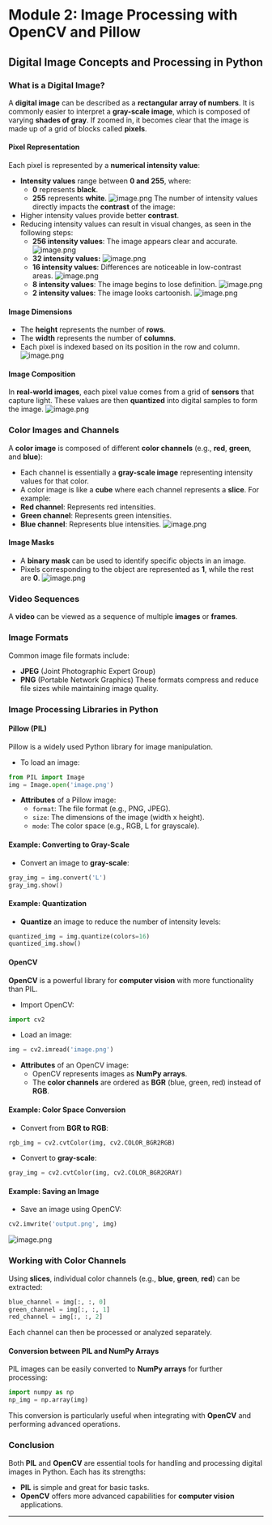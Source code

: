 

# Module 2: Image Processing with OpenCV and Pillow
## Digital Image Concepts and Processing in Python
### What is a Digital Image?
A **digital image** can be described as a **rectangular array of numbers**. It is commonly easier to interpret a **gray-scale image**, which is composed of varying **shades of gray**. If zoomed in, it becomes clear that the image is made up of a grid of blocks called **pixels**.
#### Pixel Representation
Each pixel is represented by a **numerical intensity value**:
- **Intensity values** range between **0 and 255**, where:
	- **0** represents **black**.
	- **255** represents **white**.
![image.png](https://prod-files-secure.s3.us-west-2.amazonaws.com/03e82b26-cccb-4906-bb56-adabcbdc0655/fa1bb4aa-313a-44c2-a7b3-7fa4a8432b08/image.png?X-Amz-Algorithm=AWS4-HMAC-SHA256&X-Amz-Content-Sha256=UNSIGNED-PAYLOAD&X-Amz-Credential=ASIAZI2LB466RDHHRERK%2F20250129%2Fus-west-2%2Fs3%2Faws4_request&X-Amz-Date=20250129T201545Z&X-Amz-Expires=3600&X-Amz-Security-Token=IQoJb3JpZ2luX2VjEIv%2F%2F%2F%2F%2F%2F%2F%2F%2F%2FwEaCXVzLXdlc3QtMiJHMEUCIQCB6%2BJ6LWAtMG7yq78%2FHKy%2BSxkcemINW%2FHUV%2BKOZQex%2FgIgDOwqxDhi6ZgOmHGhNzCDbmBxAk%2FbvVQmX8ayEot0euwqiAQIlP%2F%2F%2F%2F%2F%2F%2F%2F%2F%2FARAAGgw2Mzc0MjMxODM4MDUiDB55%2FT0zNtHMgP9FoCrcA3A%2FPDt%2Fd8I36oA4WlOhW31A0K2qNUaS6xdsvdKl1A%2FRRAEfmxr4bGW0OClvmxtFRPH2vyUFFgQt2ics5ZriIsJSf4XCxmzna8mjgLyhzNHxxAhAqRXWvlSdIqU6Dw%2BciQCpGfi5ciyh7jgxaX5gzzUzKLA0pmZTtV3g7V4C9SMva4skkqLX%2FcYDA%2BvqP9%2FHHonHhu9WGKmdU30VCB8pT0LcgkgQzsFfvUJcuQQr9ifyXVsIaCeL64eKEUURpgJBV1x%2BCQ%2BKUuI0WISQJbhj4me0d3he9ti%2B7xBDe8OR8bTEXBRF4rsvHR6eBwCGU%2FSNo1TYXvvjgyu5nXm7o73V9s6oTlrnKXMr%2FKyFHqzDCjGAT3805sZ03GjkE79aunmuVXhuWM2kG%2BfrHGFBRsxHzDpalziIUWji8tjCzsIZ2Lly09LYdy6D9NF0dlzmnRmQ%2BoPp3FWwhsQ0RlYBW0mM%2F6vZOPSGPWs13MrYSGhrWI9qh9uofugY3YFJt1UqZ0il37n6c8n5Lsnv3jBNkY%2BSA0gzP6teYV0RG9i4mIRYOpxTfj0uuYevsc3nQTqw58Hj2eP0Ywd6hR5XTib5lToKsPEZMwPqUYFPnZyAgsBGYj651qEjAUIz1Qb7X%2Fb4MPf06bwGOqUB6QdnpAMEGVpZy7duHj5dFLrVQcMW%2Bgfs4bLemI6Kx%2BbQv5kxJTg1d6acCp1Q2x2MX4PPWUr8fhuVVk5H65HHfmrID8wfUssGnbuDRNmv9PgreJqZ3x67nJT8joJWjW%2BlQV9rEzJLvXV2DSvqiyBAqgFRsS58VUFVnaPqvRlf1Zeh50idVut1jv8vzvD6Sj2prOYqSsN2U%2Ftj%2Fyz5UOLpLpYZGJaG&X-Amz-Signature=da1fbf534e13e1055a0ba6c79ddbaea866371433c059677b7d2865fd1ad20bda&X-Amz-SignedHeaders=host&x-id=GetObject)
The number of intensity values directly impacts the **contrast** of the image:
- Higher intensity values provide better **contrast**.
- Reducing intensity values can result in visual changes, as seen in the following steps:
	- **256 intensity values**: The image appears clear and accurate.
![image.png](https://prod-files-secure.s3.us-west-2.amazonaws.com/03e82b26-cccb-4906-bb56-adabcbdc0655/0de7dfb4-99dc-4b87-8932-5165b3c3b775/image.png?X-Amz-Algorithm=AWS4-HMAC-SHA256&X-Amz-Content-Sha256=UNSIGNED-PAYLOAD&X-Amz-Credential=ASIAZI2LB466QHYFIPOS%2F20250129%2Fus-west-2%2Fs3%2Faws4_request&X-Amz-Date=20250129T201546Z&X-Amz-Expires=3600&X-Amz-Security-Token=IQoJb3JpZ2luX2VjEIv%2F%2F%2F%2F%2F%2F%2F%2F%2F%2FwEaCXVzLXdlc3QtMiJGMEQCIDXEiShJwuLdCERlR5oJhbXy7obqF3j9Umdq6V%2F93dDYAiAwctCbnc2he7wnN2EsQ4GOm25oSrW6gjugk%2Fhwh2b1iyqIBAiU%2F%2F%2F%2F%2F%2F%2F%2F%2F%2F8BEAAaDDYzNzQyMzE4MzgwNSIMiu88p%2FGY6Ry%2BlawXKtwDlRQYi5vmt6LMpxbAyihABo73J%2BR8v%2FskN%2FmB3lTogJk3eMUzpfHzbsSx9uZT99wHLmtv4rys3qzeUtuZACw1xq6t38srkFa73pj5vO8ALpZkoi2Yqdg3oQew2ENPx2ge5zRTgVR%2FQ%2BtniA3X%2Bhvf8H7wMzDPLcFq9X%2Bce6zk6TAZMAyltQ3127D%2Fmw53dWvC%2FFBMwULrrtojLRoyIb2H4k2fg7tZAjw2aEHgTYN9X%2BWu6ZSTV%2FIwxkCmMc56ID42A0Xm8%2FhZlY4SO2PCFz16Hid3sUSOxuaMU3ozDhVacsOMQdCMWXWhTNbVyJouniHyhbWkplRBMCVvPksJ4N4mNZ2%2FcHWiVnzt5amQ6hFzefp530c4j9q%2BthsjOrpZXlr0ZzpRYgcRT5xvsVu8Qh78539C%2BsjujjDii5ovuRF3RDBHZkvf4jEX0M0u9no09vQVxCSHPWpVeYYPivxUaFkJUnIopa2SLg3%2BFfqYtFFbMNC5yeAZ2svMRC3c9JFsNLfnIEgOTaqlTI9WWFpaxtA1KcS8xvnEi57q%2FVKrww7MseNF7BwGO%2FwWJ3s4kt7gY17ZaYRlat8tGxPe0ZigqKTFFqZIlCUm%2FjbQdbGMSbF%2F02b9VPuhOdsb4kk47kMw4PTpvAY6pgGc3Pq7GyAmy%2FoQICEDup4Dl6GKoXhlHenzGQtZLjRCc37zujbguaj0wcEtRuXbiFTYZJo2S0kVax%2B1YpcRfH26KhtpoWMylsqEcB0ker1qNcOC6kRcgv1aI7XuB6Ybo9LdsZB8XR41umstsb5LOdPiqoD%2F58khmZOfQMcuvoVOtQFj8bN5z%2FCBdnZVzGlisO%2Fa%2BIAyEEC3Os7bc2hK3Z7wBg0YhUx%2F&X-Amz-Signature=102c841f822ee7bfd1cbf74edfc1b5b20f52f426d80f8f4ffc7fef1245262638&X-Amz-SignedHeaders=host&x-id=GetObject)
	- **32 intensity values:**
![image.png](https://prod-files-secure.s3.us-west-2.amazonaws.com/03e82b26-cccb-4906-bb56-adabcbdc0655/7eb81f08-b190-4c5a-ba2b-2a498a15b2c4/image.png?X-Amz-Algorithm=AWS4-HMAC-SHA256&X-Amz-Content-Sha256=UNSIGNED-PAYLOAD&X-Amz-Credential=ASIAZI2LB466QHYFIPOS%2F20250129%2Fus-west-2%2Fs3%2Faws4_request&X-Amz-Date=20250129T201546Z&X-Amz-Expires=3600&X-Amz-Security-Token=IQoJb3JpZ2luX2VjEIv%2F%2F%2F%2F%2F%2F%2F%2F%2F%2FwEaCXVzLXdlc3QtMiJGMEQCIDXEiShJwuLdCERlR5oJhbXy7obqF3j9Umdq6V%2F93dDYAiAwctCbnc2he7wnN2EsQ4GOm25oSrW6gjugk%2Fhwh2b1iyqIBAiU%2F%2F%2F%2F%2F%2F%2F%2F%2F%2F8BEAAaDDYzNzQyMzE4MzgwNSIMiu88p%2FGY6Ry%2BlawXKtwDlRQYi5vmt6LMpxbAyihABo73J%2BR8v%2FskN%2FmB3lTogJk3eMUzpfHzbsSx9uZT99wHLmtv4rys3qzeUtuZACw1xq6t38srkFa73pj5vO8ALpZkoi2Yqdg3oQew2ENPx2ge5zRTgVR%2FQ%2BtniA3X%2Bhvf8H7wMzDPLcFq9X%2Bce6zk6TAZMAyltQ3127D%2Fmw53dWvC%2FFBMwULrrtojLRoyIb2H4k2fg7tZAjw2aEHgTYN9X%2BWu6ZSTV%2FIwxkCmMc56ID42A0Xm8%2FhZlY4SO2PCFz16Hid3sUSOxuaMU3ozDhVacsOMQdCMWXWhTNbVyJouniHyhbWkplRBMCVvPksJ4N4mNZ2%2FcHWiVnzt5amQ6hFzefp530c4j9q%2BthsjOrpZXlr0ZzpRYgcRT5xvsVu8Qh78539C%2BsjujjDii5ovuRF3RDBHZkvf4jEX0M0u9no09vQVxCSHPWpVeYYPivxUaFkJUnIopa2SLg3%2BFfqYtFFbMNC5yeAZ2svMRC3c9JFsNLfnIEgOTaqlTI9WWFpaxtA1KcS8xvnEi57q%2FVKrww7MseNF7BwGO%2FwWJ3s4kt7gY17ZaYRlat8tGxPe0ZigqKTFFqZIlCUm%2FjbQdbGMSbF%2F02b9VPuhOdsb4kk47kMw4PTpvAY6pgGc3Pq7GyAmy%2FoQICEDup4Dl6GKoXhlHenzGQtZLjRCc37zujbguaj0wcEtRuXbiFTYZJo2S0kVax%2B1YpcRfH26KhtpoWMylsqEcB0ker1qNcOC6kRcgv1aI7XuB6Ybo9LdsZB8XR41umstsb5LOdPiqoD%2F58khmZOfQMcuvoVOtQFj8bN5z%2FCBdnZVzGlisO%2Fa%2BIAyEEC3Os7bc2hK3Z7wBg0YhUx%2F&X-Amz-Signature=45fc4f3a1d74d6f20a51675928d9a8575da5d6e4d8f4b93dc066f1f3f68e53df&X-Amz-SignedHeaders=host&x-id=GetObject)
	- **16 intensity values**: Differences are noticeable in low-contrast areas.
![image.png](https://prod-files-secure.s3.us-west-2.amazonaws.com/03e82b26-cccb-4906-bb56-adabcbdc0655/6bf56d44-9a14-4b7b-98c2-1f00b8630f0c/image.png?X-Amz-Algorithm=AWS4-HMAC-SHA256&X-Amz-Content-Sha256=UNSIGNED-PAYLOAD&X-Amz-Credential=ASIAZI2LB466QHYFIPOS%2F20250129%2Fus-west-2%2Fs3%2Faws4_request&X-Amz-Date=20250129T201546Z&X-Amz-Expires=3600&X-Amz-Security-Token=IQoJb3JpZ2luX2VjEIv%2F%2F%2F%2F%2F%2F%2F%2F%2F%2FwEaCXVzLXdlc3QtMiJGMEQCIDXEiShJwuLdCERlR5oJhbXy7obqF3j9Umdq6V%2F93dDYAiAwctCbnc2he7wnN2EsQ4GOm25oSrW6gjugk%2Fhwh2b1iyqIBAiU%2F%2F%2F%2F%2F%2F%2F%2F%2F%2F8BEAAaDDYzNzQyMzE4MzgwNSIMiu88p%2FGY6Ry%2BlawXKtwDlRQYi5vmt6LMpxbAyihABo73J%2BR8v%2FskN%2FmB3lTogJk3eMUzpfHzbsSx9uZT99wHLmtv4rys3qzeUtuZACw1xq6t38srkFa73pj5vO8ALpZkoi2Yqdg3oQew2ENPx2ge5zRTgVR%2FQ%2BtniA3X%2Bhvf8H7wMzDPLcFq9X%2Bce6zk6TAZMAyltQ3127D%2Fmw53dWvC%2FFBMwULrrtojLRoyIb2H4k2fg7tZAjw2aEHgTYN9X%2BWu6ZSTV%2FIwxkCmMc56ID42A0Xm8%2FhZlY4SO2PCFz16Hid3sUSOxuaMU3ozDhVacsOMQdCMWXWhTNbVyJouniHyhbWkplRBMCVvPksJ4N4mNZ2%2FcHWiVnzt5amQ6hFzefp530c4j9q%2BthsjOrpZXlr0ZzpRYgcRT5xvsVu8Qh78539C%2BsjujjDii5ovuRF3RDBHZkvf4jEX0M0u9no09vQVxCSHPWpVeYYPivxUaFkJUnIopa2SLg3%2BFfqYtFFbMNC5yeAZ2svMRC3c9JFsNLfnIEgOTaqlTI9WWFpaxtA1KcS8xvnEi57q%2FVKrww7MseNF7BwGO%2FwWJ3s4kt7gY17ZaYRlat8tGxPe0ZigqKTFFqZIlCUm%2FjbQdbGMSbF%2F02b9VPuhOdsb4kk47kMw4PTpvAY6pgGc3Pq7GyAmy%2FoQICEDup4Dl6GKoXhlHenzGQtZLjRCc37zujbguaj0wcEtRuXbiFTYZJo2S0kVax%2B1YpcRfH26KhtpoWMylsqEcB0ker1qNcOC6kRcgv1aI7XuB6Ybo9LdsZB8XR41umstsb5LOdPiqoD%2F58khmZOfQMcuvoVOtQFj8bN5z%2FCBdnZVzGlisO%2Fa%2BIAyEEC3Os7bc2hK3Z7wBg0YhUx%2F&X-Amz-Signature=02af6c92d3abeacf812cf0df5b5df67c3bd3d4171ebccea458e28598f7b732ff&X-Amz-SignedHeaders=host&x-id=GetObject)
	- **8 intensity values**: The image begins to lose definition.
![image.png](https://prod-files-secure.s3.us-west-2.amazonaws.com/03e82b26-cccb-4906-bb56-adabcbdc0655/cca05878-ca1a-43e0-8bec-1d146756f9ae/image.png?X-Amz-Algorithm=AWS4-HMAC-SHA256&X-Amz-Content-Sha256=UNSIGNED-PAYLOAD&X-Amz-Credential=ASIAZI2LB466QHYFIPOS%2F20250129%2Fus-west-2%2Fs3%2Faws4_request&X-Amz-Date=20250129T201546Z&X-Amz-Expires=3600&X-Amz-Security-Token=IQoJb3JpZ2luX2VjEIv%2F%2F%2F%2F%2F%2F%2F%2F%2F%2FwEaCXVzLXdlc3QtMiJGMEQCIDXEiShJwuLdCERlR5oJhbXy7obqF3j9Umdq6V%2F93dDYAiAwctCbnc2he7wnN2EsQ4GOm25oSrW6gjugk%2Fhwh2b1iyqIBAiU%2F%2F%2F%2F%2F%2F%2F%2F%2F%2F8BEAAaDDYzNzQyMzE4MzgwNSIMiu88p%2FGY6Ry%2BlawXKtwDlRQYi5vmt6LMpxbAyihABo73J%2BR8v%2FskN%2FmB3lTogJk3eMUzpfHzbsSx9uZT99wHLmtv4rys3qzeUtuZACw1xq6t38srkFa73pj5vO8ALpZkoi2Yqdg3oQew2ENPx2ge5zRTgVR%2FQ%2BtniA3X%2Bhvf8H7wMzDPLcFq9X%2Bce6zk6TAZMAyltQ3127D%2Fmw53dWvC%2FFBMwULrrtojLRoyIb2H4k2fg7tZAjw2aEHgTYN9X%2BWu6ZSTV%2FIwxkCmMc56ID42A0Xm8%2FhZlY4SO2PCFz16Hid3sUSOxuaMU3ozDhVacsOMQdCMWXWhTNbVyJouniHyhbWkplRBMCVvPksJ4N4mNZ2%2FcHWiVnzt5amQ6hFzefp530c4j9q%2BthsjOrpZXlr0ZzpRYgcRT5xvsVu8Qh78539C%2BsjujjDii5ovuRF3RDBHZkvf4jEX0M0u9no09vQVxCSHPWpVeYYPivxUaFkJUnIopa2SLg3%2BFfqYtFFbMNC5yeAZ2svMRC3c9JFsNLfnIEgOTaqlTI9WWFpaxtA1KcS8xvnEi57q%2FVKrww7MseNF7BwGO%2FwWJ3s4kt7gY17ZaYRlat8tGxPe0ZigqKTFFqZIlCUm%2FjbQdbGMSbF%2F02b9VPuhOdsb4kk47kMw4PTpvAY6pgGc3Pq7GyAmy%2FoQICEDup4Dl6GKoXhlHenzGQtZLjRCc37zujbguaj0wcEtRuXbiFTYZJo2S0kVax%2B1YpcRfH26KhtpoWMylsqEcB0ker1qNcOC6kRcgv1aI7XuB6Ybo9LdsZB8XR41umstsb5LOdPiqoD%2F58khmZOfQMcuvoVOtQFj8bN5z%2FCBdnZVzGlisO%2Fa%2BIAyEEC3Os7bc2hK3Z7wBg0YhUx%2F&X-Amz-Signature=28f5d7308a95937fbe42095070b225bee43cf36596e6c065ec5eaf445727e5ef&X-Amz-SignedHeaders=host&x-id=GetObject)
	- **2 intensity values**: The image looks cartoonish.
![image.png](https://prod-files-secure.s3.us-west-2.amazonaws.com/03e82b26-cccb-4906-bb56-adabcbdc0655/12da64d7-6b97-44e0-bc2c-52b9c47ce212/image.png?X-Amz-Algorithm=AWS4-HMAC-SHA256&X-Amz-Content-Sha256=UNSIGNED-PAYLOAD&X-Amz-Credential=ASIAZI2LB466QHYFIPOS%2F20250129%2Fus-west-2%2Fs3%2Faws4_request&X-Amz-Date=20250129T201546Z&X-Amz-Expires=3600&X-Amz-Security-Token=IQoJb3JpZ2luX2VjEIv%2F%2F%2F%2F%2F%2F%2F%2F%2F%2FwEaCXVzLXdlc3QtMiJGMEQCIDXEiShJwuLdCERlR5oJhbXy7obqF3j9Umdq6V%2F93dDYAiAwctCbnc2he7wnN2EsQ4GOm25oSrW6gjugk%2Fhwh2b1iyqIBAiU%2F%2F%2F%2F%2F%2F%2F%2F%2F%2F8BEAAaDDYzNzQyMzE4MzgwNSIMiu88p%2FGY6Ry%2BlawXKtwDlRQYi5vmt6LMpxbAyihABo73J%2BR8v%2FskN%2FmB3lTogJk3eMUzpfHzbsSx9uZT99wHLmtv4rys3qzeUtuZACw1xq6t38srkFa73pj5vO8ALpZkoi2Yqdg3oQew2ENPx2ge5zRTgVR%2FQ%2BtniA3X%2Bhvf8H7wMzDPLcFq9X%2Bce6zk6TAZMAyltQ3127D%2Fmw53dWvC%2FFBMwULrrtojLRoyIb2H4k2fg7tZAjw2aEHgTYN9X%2BWu6ZSTV%2FIwxkCmMc56ID42A0Xm8%2FhZlY4SO2PCFz16Hid3sUSOxuaMU3ozDhVacsOMQdCMWXWhTNbVyJouniHyhbWkplRBMCVvPksJ4N4mNZ2%2FcHWiVnzt5amQ6hFzefp530c4j9q%2BthsjOrpZXlr0ZzpRYgcRT5xvsVu8Qh78539C%2BsjujjDii5ovuRF3RDBHZkvf4jEX0M0u9no09vQVxCSHPWpVeYYPivxUaFkJUnIopa2SLg3%2BFfqYtFFbMNC5yeAZ2svMRC3c9JFsNLfnIEgOTaqlTI9WWFpaxtA1KcS8xvnEi57q%2FVKrww7MseNF7BwGO%2FwWJ3s4kt7gY17ZaYRlat8tGxPe0ZigqKTFFqZIlCUm%2FjbQdbGMSbF%2F02b9VPuhOdsb4kk47kMw4PTpvAY6pgGc3Pq7GyAmy%2FoQICEDup4Dl6GKoXhlHenzGQtZLjRCc37zujbguaj0wcEtRuXbiFTYZJo2S0kVax%2B1YpcRfH26KhtpoWMylsqEcB0ker1qNcOC6kRcgv1aI7XuB6Ybo9LdsZB8XR41umstsb5LOdPiqoD%2F58khmZOfQMcuvoVOtQFj8bN5z%2FCBdnZVzGlisO%2Fa%2BIAyEEC3Os7bc2hK3Z7wBg0YhUx%2F&X-Amz-Signature=4234eb2f4b4e5ed36ecc97697d87be40b279b4c784d88ae044499031a100b76d&X-Amz-SignedHeaders=host&x-id=GetObject)
#### Image Dimensions
- The **height** represents the number of **rows**.
- The **width** represents the number of **columns**.
- Each pixel is indexed based on its position in the row and column.
![image.png](https://prod-files-secure.s3.us-west-2.amazonaws.com/03e82b26-cccb-4906-bb56-adabcbdc0655/ff056335-e79e-4491-b508-30cd45b6c194/image.png?X-Amz-Algorithm=AWS4-HMAC-SHA256&X-Amz-Content-Sha256=UNSIGNED-PAYLOAD&X-Amz-Credential=ASIAZI2LB466RDHHRERK%2F20250129%2Fus-west-2%2Fs3%2Faws4_request&X-Amz-Date=20250129T201545Z&X-Amz-Expires=3600&X-Amz-Security-Token=IQoJb3JpZ2luX2VjEIv%2F%2F%2F%2F%2F%2F%2F%2F%2F%2FwEaCXVzLXdlc3QtMiJHMEUCIQCB6%2BJ6LWAtMG7yq78%2FHKy%2BSxkcemINW%2FHUV%2BKOZQex%2FgIgDOwqxDhi6ZgOmHGhNzCDbmBxAk%2FbvVQmX8ayEot0euwqiAQIlP%2F%2F%2F%2F%2F%2F%2F%2F%2F%2FARAAGgw2Mzc0MjMxODM4MDUiDB55%2FT0zNtHMgP9FoCrcA3A%2FPDt%2Fd8I36oA4WlOhW31A0K2qNUaS6xdsvdKl1A%2FRRAEfmxr4bGW0OClvmxtFRPH2vyUFFgQt2ics5ZriIsJSf4XCxmzna8mjgLyhzNHxxAhAqRXWvlSdIqU6Dw%2BciQCpGfi5ciyh7jgxaX5gzzUzKLA0pmZTtV3g7V4C9SMva4skkqLX%2FcYDA%2BvqP9%2FHHonHhu9WGKmdU30VCB8pT0LcgkgQzsFfvUJcuQQr9ifyXVsIaCeL64eKEUURpgJBV1x%2BCQ%2BKUuI0WISQJbhj4me0d3he9ti%2B7xBDe8OR8bTEXBRF4rsvHR6eBwCGU%2FSNo1TYXvvjgyu5nXm7o73V9s6oTlrnKXMr%2FKyFHqzDCjGAT3805sZ03GjkE79aunmuVXhuWM2kG%2BfrHGFBRsxHzDpalziIUWji8tjCzsIZ2Lly09LYdy6D9NF0dlzmnRmQ%2BoPp3FWwhsQ0RlYBW0mM%2F6vZOPSGPWs13MrYSGhrWI9qh9uofugY3YFJt1UqZ0il37n6c8n5Lsnv3jBNkY%2BSA0gzP6teYV0RG9i4mIRYOpxTfj0uuYevsc3nQTqw58Hj2eP0Ywd6hR5XTib5lToKsPEZMwPqUYFPnZyAgsBGYj651qEjAUIz1Qb7X%2Fb4MPf06bwGOqUB6QdnpAMEGVpZy7duHj5dFLrVQcMW%2Bgfs4bLemI6Kx%2BbQv5kxJTg1d6acCp1Q2x2MX4PPWUr8fhuVVk5H65HHfmrID8wfUssGnbuDRNmv9PgreJqZ3x67nJT8joJWjW%2BlQV9rEzJLvXV2DSvqiyBAqgFRsS58VUFVnaPqvRlf1Zeh50idVut1jv8vzvD6Sj2prOYqSsN2U%2Ftj%2Fyz5UOLpLpYZGJaG&X-Amz-Signature=579898e96fde448c93b038d0b08c5a46b6ef305dd18af3c5e2bda3e713e655fd&X-Amz-SignedHeaders=host&x-id=GetObject)
#### Image Composition
In **real-world images**, each pixel value comes from a grid of **sensors** that capture light. These values are then **quantized** into digital samples to form the image.
![image.png](https://prod-files-secure.s3.us-west-2.amazonaws.com/03e82b26-cccb-4906-bb56-adabcbdc0655/0c721ea0-409b-4d32-b630-a00d6f170d18/image.png?X-Amz-Algorithm=AWS4-HMAC-SHA256&X-Amz-Content-Sha256=UNSIGNED-PAYLOAD&X-Amz-Credential=ASIAZI2LB466RDHHRERK%2F20250129%2Fus-west-2%2Fs3%2Faws4_request&X-Amz-Date=20250129T201545Z&X-Amz-Expires=3600&X-Amz-Security-Token=IQoJb3JpZ2luX2VjEIv%2F%2F%2F%2F%2F%2F%2F%2F%2F%2FwEaCXVzLXdlc3QtMiJHMEUCIQCB6%2BJ6LWAtMG7yq78%2FHKy%2BSxkcemINW%2FHUV%2BKOZQex%2FgIgDOwqxDhi6ZgOmHGhNzCDbmBxAk%2FbvVQmX8ayEot0euwqiAQIlP%2F%2F%2F%2F%2F%2F%2F%2F%2F%2FARAAGgw2Mzc0MjMxODM4MDUiDB55%2FT0zNtHMgP9FoCrcA3A%2FPDt%2Fd8I36oA4WlOhW31A0K2qNUaS6xdsvdKl1A%2FRRAEfmxr4bGW0OClvmxtFRPH2vyUFFgQt2ics5ZriIsJSf4XCxmzna8mjgLyhzNHxxAhAqRXWvlSdIqU6Dw%2BciQCpGfi5ciyh7jgxaX5gzzUzKLA0pmZTtV3g7V4C9SMva4skkqLX%2FcYDA%2BvqP9%2FHHonHhu9WGKmdU30VCB8pT0LcgkgQzsFfvUJcuQQr9ifyXVsIaCeL64eKEUURpgJBV1x%2BCQ%2BKUuI0WISQJbhj4me0d3he9ti%2B7xBDe8OR8bTEXBRF4rsvHR6eBwCGU%2FSNo1TYXvvjgyu5nXm7o73V9s6oTlrnKXMr%2FKyFHqzDCjGAT3805sZ03GjkE79aunmuVXhuWM2kG%2BfrHGFBRsxHzDpalziIUWji8tjCzsIZ2Lly09LYdy6D9NF0dlzmnRmQ%2BoPp3FWwhsQ0RlYBW0mM%2F6vZOPSGPWs13MrYSGhrWI9qh9uofugY3YFJt1UqZ0il37n6c8n5Lsnv3jBNkY%2BSA0gzP6teYV0RG9i4mIRYOpxTfj0uuYevsc3nQTqw58Hj2eP0Ywd6hR5XTib5lToKsPEZMwPqUYFPnZyAgsBGYj651qEjAUIz1Qb7X%2Fb4MPf06bwGOqUB6QdnpAMEGVpZy7duHj5dFLrVQcMW%2Bgfs4bLemI6Kx%2BbQv5kxJTg1d6acCp1Q2x2MX4PPWUr8fhuVVk5H65HHfmrID8wfUssGnbuDRNmv9PgreJqZ3x67nJT8joJWjW%2BlQV9rEzJLvXV2DSvqiyBAqgFRsS58VUFVnaPqvRlf1Zeh50idVut1jv8vzvD6Sj2prOYqSsN2U%2Ftj%2Fyz5UOLpLpYZGJaG&X-Amz-Signature=ecf5395ce45cfb177ec1a0cd4f1be0ba24a5ab75957ca524e7f43b3b25ca2377&X-Amz-SignedHeaders=host&x-id=GetObject)
### Color Images and Channels
A **color image** is composed of different **color channels** (e.g., **red**, **green**, and **blue**):
- Each channel is essentially a **gray-scale image** representing intensity values for that color.
- A color image is like a **cube** where each channel represents a **slice**.
For example:
- **Red channel**: Represents red intensities.
- **Green channel**: Represents green intensities.
- **Blue channel**: Represents blue intensities.
![image.png](https://prod-files-secure.s3.us-west-2.amazonaws.com/03e82b26-cccb-4906-bb56-adabcbdc0655/c0cc17c9-842f-413f-82e8-f3f44278cf74/image.png?X-Amz-Algorithm=AWS4-HMAC-SHA256&X-Amz-Content-Sha256=UNSIGNED-PAYLOAD&X-Amz-Credential=ASIAZI2LB466RDHHRERK%2F20250129%2Fus-west-2%2Fs3%2Faws4_request&X-Amz-Date=20250129T201545Z&X-Amz-Expires=3600&X-Amz-Security-Token=IQoJb3JpZ2luX2VjEIv%2F%2F%2F%2F%2F%2F%2F%2F%2F%2FwEaCXVzLXdlc3QtMiJHMEUCIQCB6%2BJ6LWAtMG7yq78%2FHKy%2BSxkcemINW%2FHUV%2BKOZQex%2FgIgDOwqxDhi6ZgOmHGhNzCDbmBxAk%2FbvVQmX8ayEot0euwqiAQIlP%2F%2F%2F%2F%2F%2F%2F%2F%2F%2FARAAGgw2Mzc0MjMxODM4MDUiDB55%2FT0zNtHMgP9FoCrcA3A%2FPDt%2Fd8I36oA4WlOhW31A0K2qNUaS6xdsvdKl1A%2FRRAEfmxr4bGW0OClvmxtFRPH2vyUFFgQt2ics5ZriIsJSf4XCxmzna8mjgLyhzNHxxAhAqRXWvlSdIqU6Dw%2BciQCpGfi5ciyh7jgxaX5gzzUzKLA0pmZTtV3g7V4C9SMva4skkqLX%2FcYDA%2BvqP9%2FHHonHhu9WGKmdU30VCB8pT0LcgkgQzsFfvUJcuQQr9ifyXVsIaCeL64eKEUURpgJBV1x%2BCQ%2BKUuI0WISQJbhj4me0d3he9ti%2B7xBDe8OR8bTEXBRF4rsvHR6eBwCGU%2FSNo1TYXvvjgyu5nXm7o73V9s6oTlrnKXMr%2FKyFHqzDCjGAT3805sZ03GjkE79aunmuVXhuWM2kG%2BfrHGFBRsxHzDpalziIUWji8tjCzsIZ2Lly09LYdy6D9NF0dlzmnRmQ%2BoPp3FWwhsQ0RlYBW0mM%2F6vZOPSGPWs13MrYSGhrWI9qh9uofugY3YFJt1UqZ0il37n6c8n5Lsnv3jBNkY%2BSA0gzP6teYV0RG9i4mIRYOpxTfj0uuYevsc3nQTqw58Hj2eP0Ywd6hR5XTib5lToKsPEZMwPqUYFPnZyAgsBGYj651qEjAUIz1Qb7X%2Fb4MPf06bwGOqUB6QdnpAMEGVpZy7duHj5dFLrVQcMW%2Bgfs4bLemI6Kx%2BbQv5kxJTg1d6acCp1Q2x2MX4PPWUr8fhuVVk5H65HHfmrID8wfUssGnbuDRNmv9PgreJqZ3x67nJT8joJWjW%2BlQV9rEzJLvXV2DSvqiyBAqgFRsS58VUFVnaPqvRlf1Zeh50idVut1jv8vzvD6Sj2prOYqSsN2U%2Ftj%2Fyz5UOLpLpYZGJaG&X-Amz-Signature=4c6b76104e1c00374694a4f168b3eff560e3fd132a224a1a09fb08fc546e45b8&X-Amz-SignedHeaders=host&x-id=GetObject)
#### Image Masks
- A **binary mask** can be used to identify specific objects in an image.
- Pixels corresponding to the object are represented as **1**, while the rest are **0**.
![image.png](https://prod-files-secure.s3.us-west-2.amazonaws.com/03e82b26-cccb-4906-bb56-adabcbdc0655/667eab4d-d19d-4618-81d0-663b6beb002c/image.png?X-Amz-Algorithm=AWS4-HMAC-SHA256&X-Amz-Content-Sha256=UNSIGNED-PAYLOAD&X-Amz-Credential=ASIAZI2LB466RDHHRERK%2F20250129%2Fus-west-2%2Fs3%2Faws4_request&X-Amz-Date=20250129T201545Z&X-Amz-Expires=3600&X-Amz-Security-Token=IQoJb3JpZ2luX2VjEIv%2F%2F%2F%2F%2F%2F%2F%2F%2F%2FwEaCXVzLXdlc3QtMiJHMEUCIQCB6%2BJ6LWAtMG7yq78%2FHKy%2BSxkcemINW%2FHUV%2BKOZQex%2FgIgDOwqxDhi6ZgOmHGhNzCDbmBxAk%2FbvVQmX8ayEot0euwqiAQIlP%2F%2F%2F%2F%2F%2F%2F%2F%2F%2FARAAGgw2Mzc0MjMxODM4MDUiDB55%2FT0zNtHMgP9FoCrcA3A%2FPDt%2Fd8I36oA4WlOhW31A0K2qNUaS6xdsvdKl1A%2FRRAEfmxr4bGW0OClvmxtFRPH2vyUFFgQt2ics5ZriIsJSf4XCxmzna8mjgLyhzNHxxAhAqRXWvlSdIqU6Dw%2BciQCpGfi5ciyh7jgxaX5gzzUzKLA0pmZTtV3g7V4C9SMva4skkqLX%2FcYDA%2BvqP9%2FHHonHhu9WGKmdU30VCB8pT0LcgkgQzsFfvUJcuQQr9ifyXVsIaCeL64eKEUURpgJBV1x%2BCQ%2BKUuI0WISQJbhj4me0d3he9ti%2B7xBDe8OR8bTEXBRF4rsvHR6eBwCGU%2FSNo1TYXvvjgyu5nXm7o73V9s6oTlrnKXMr%2FKyFHqzDCjGAT3805sZ03GjkE79aunmuVXhuWM2kG%2BfrHGFBRsxHzDpalziIUWji8tjCzsIZ2Lly09LYdy6D9NF0dlzmnRmQ%2BoPp3FWwhsQ0RlYBW0mM%2F6vZOPSGPWs13MrYSGhrWI9qh9uofugY3YFJt1UqZ0il37n6c8n5Lsnv3jBNkY%2BSA0gzP6teYV0RG9i4mIRYOpxTfj0uuYevsc3nQTqw58Hj2eP0Ywd6hR5XTib5lToKsPEZMwPqUYFPnZyAgsBGYj651qEjAUIz1Qb7X%2Fb4MPf06bwGOqUB6QdnpAMEGVpZy7duHj5dFLrVQcMW%2Bgfs4bLemI6Kx%2BbQv5kxJTg1d6acCp1Q2x2MX4PPWUr8fhuVVk5H65HHfmrID8wfUssGnbuDRNmv9PgreJqZ3x67nJT8joJWjW%2BlQV9rEzJLvXV2DSvqiyBAqgFRsS58VUFVnaPqvRlf1Zeh50idVut1jv8vzvD6Sj2prOYqSsN2U%2Ftj%2Fyz5UOLpLpYZGJaG&X-Amz-Signature=79ece1034001f0eeba1b5ffe54871765ce85c19d287d309f45abc8ff8ca3df8a&X-Amz-SignedHeaders=host&x-id=GetObject)
### Video Sequences
A **video** can be viewed as a sequence of multiple **images** or **frames**.
### Image Formats
Common image file formats include:
- **JPEG** (Joint Photographic Expert Group)
- **PNG** (Portable Network Graphics)
These formats compress and reduce file sizes while maintaining image quality.
### Image Processing Libraries in Python
#### Pillow (PIL)
Pillow is a widely used Python library for image manipulation.
- To load an image:
```python
from PIL import Image
img = Image.open('image.png')
```
- **Attributes** of a Pillow image:
	- `format`: The file format (e.g., PNG, JPEG).
	- `size`: The dimensions of the image (width x height).
	- `mode`: The color space (e.g., RGB, L for grayscale).
#### Example: Converting to Gray-Scale
- Convert an image to **gray-scale**:
```python
gray_img = img.convert('L')
gray_img.show()
```
#### Example: Quantization
- **Quantize** an image to reduce the number of intensity levels:
```python
quantized_img = img.quantize(colors=16)
quantized_img.show()
```
#### OpenCV
**OpenCV** is a powerful library for **computer vision** with more functionality than PIL.
- Import OpenCV:
```python
import cv2
```
- Load an image:
```python
img = cv2.imread('image.png')
```
- **Attributes** of an OpenCV image:
	- OpenCV represents images as **NumPy arrays**.
	- The **color channels** are ordered as **BGR** (blue, green, red) instead of **RGB**.
#### Example: Color Space Conversion
- Convert from **BGR to RGB**:
```python
rgb_img = cv2.cvtColor(img, cv2.COLOR_BGR2RGB)
```
- Convert to **gray-scale**:
```python
gray_img = cv2.cvtColor(img, cv2.COLOR_BGR2GRAY)
```
#### Example: Saving an Image
- Save an image using OpenCV:
```python
cv2.imwrite('output.png', img)
```
![image.png](https://prod-files-secure.s3.us-west-2.amazonaws.com/03e82b26-cccb-4906-bb56-adabcbdc0655/25fcc977-54ea-484c-997e-9b6bd016f347/image.png?X-Amz-Algorithm=AWS4-HMAC-SHA256&X-Amz-Content-Sha256=UNSIGNED-PAYLOAD&X-Amz-Credential=ASIAZI2LB466RDHHRERK%2F20250129%2Fus-west-2%2Fs3%2Faws4_request&X-Amz-Date=20250129T201545Z&X-Amz-Expires=3600&X-Amz-Security-Token=IQoJb3JpZ2luX2VjEIv%2F%2F%2F%2F%2F%2F%2F%2F%2F%2FwEaCXVzLXdlc3QtMiJHMEUCIQCB6%2BJ6LWAtMG7yq78%2FHKy%2BSxkcemINW%2FHUV%2BKOZQex%2FgIgDOwqxDhi6ZgOmHGhNzCDbmBxAk%2FbvVQmX8ayEot0euwqiAQIlP%2F%2F%2F%2F%2F%2F%2F%2F%2F%2FARAAGgw2Mzc0MjMxODM4MDUiDB55%2FT0zNtHMgP9FoCrcA3A%2FPDt%2Fd8I36oA4WlOhW31A0K2qNUaS6xdsvdKl1A%2FRRAEfmxr4bGW0OClvmxtFRPH2vyUFFgQt2ics5ZriIsJSf4XCxmzna8mjgLyhzNHxxAhAqRXWvlSdIqU6Dw%2BciQCpGfi5ciyh7jgxaX5gzzUzKLA0pmZTtV3g7V4C9SMva4skkqLX%2FcYDA%2BvqP9%2FHHonHhu9WGKmdU30VCB8pT0LcgkgQzsFfvUJcuQQr9ifyXVsIaCeL64eKEUURpgJBV1x%2BCQ%2BKUuI0WISQJbhj4me0d3he9ti%2B7xBDe8OR8bTEXBRF4rsvHR6eBwCGU%2FSNo1TYXvvjgyu5nXm7o73V9s6oTlrnKXMr%2FKyFHqzDCjGAT3805sZ03GjkE79aunmuVXhuWM2kG%2BfrHGFBRsxHzDpalziIUWji8tjCzsIZ2Lly09LYdy6D9NF0dlzmnRmQ%2BoPp3FWwhsQ0RlYBW0mM%2F6vZOPSGPWs13MrYSGhrWI9qh9uofugY3YFJt1UqZ0il37n6c8n5Lsnv3jBNkY%2BSA0gzP6teYV0RG9i4mIRYOpxTfj0uuYevsc3nQTqw58Hj2eP0Ywd6hR5XTib5lToKsPEZMwPqUYFPnZyAgsBGYj651qEjAUIz1Qb7X%2Fb4MPf06bwGOqUB6QdnpAMEGVpZy7duHj5dFLrVQcMW%2Bgfs4bLemI6Kx%2BbQv5kxJTg1d6acCp1Q2x2MX4PPWUr8fhuVVk5H65HHfmrID8wfUssGnbuDRNmv9PgreJqZ3x67nJT8joJWjW%2BlQV9rEzJLvXV2DSvqiyBAqgFRsS58VUFVnaPqvRlf1Zeh50idVut1jv8vzvD6Sj2prOYqSsN2U%2Ftj%2Fyz5UOLpLpYZGJaG&X-Amz-Signature=8ee8cca94552f2d63e536248c5d5344d028c66dc73d939db065e7b50fa433176&X-Amz-SignedHeaders=host&x-id=GetObject)
### Working with Color Channels
Using **slices**, individual color channels (e.g., **blue**, **green**, **red**) can be extracted:
```python
blue_channel = img[:, :, 0]
green_channel = img[:, :, 1]
red_channel = img[:, :, 2]
```
Each channel can then be processed or analyzed separately.
#### Conversion between PIL and NumPy Arrays
PIL images can be easily converted to **NumPy arrays** for further processing:
```python
import numpy as np
np_img = np.array(img)
```
This conversion is particularly useful when integrating with **OpenCV** and performing advanced operations.
### Conclusion
Both **PIL** and **OpenCV** are essential tools for handling and processing digital images in Python. Each has its strengths:
- **PIL** is simple and great for basic tasks.
- **OpenCV** offers more advanced capabilities for **computer vision** applications.
___


